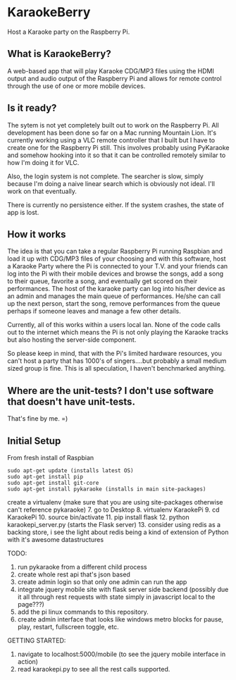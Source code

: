 # KaraokeBerry

Host a Karaoke party on the Raspberry Pi.

## What is KaraokeBerry?

A web-based app that will play Karaoke CDG/MP3 files using the HDMI output and audio output of the Raspberry Pi and allows for remote control through the use of one or more mobile devices.

## Is it ready?

The sytem is not yet completely built out to work on the Raspberry Pi.  All development has been done so far on a Mac running Mountain Lion.  It's currently working using a VLC remote controller that I built but I have to create one for the Raspberry Pi still.  This involves probably using PyKaraoke and somehow hooking into it so that it can be controlled remotely similar to how I'm doing it for VLC.

Also, the login system is not complete.  The searcher is slow, simply because I'm doing a naive linear search which is obviously not ideal.  I'll work on that eventually.

There is currently no persistence either.  If the system crashes, the state of app is lost.

## How it works

The idea is that you can take a regular Raspberry Pi running Raspbian and load it up with CDG/MP3 files of your choosing and with this software, host a Karaoke Party where the Pi is connected to your T.V. and your friends can log into the Pi with their mobile devices and browse the songs, add a song to their queue, favorite a song, and eventually get scored on their performances.  The host of the karaoke party can log into his/her device as an admin and manages the main queue of performances.  He/she can call up the next person, start the song, remove performances from the queue perhaps if someone leaves and manage a few other details.

Currently, all of this works within a users local lan.  None of the code calls out to the internet which means the Pi is not only playing the Karaoke tracks but also hosting the server-side component.

So please keep in mind, that with the Pi's limited hardware resources, you can't host a party that has 1000's of singers....but probably a small medium sized group is fine.  This is all speculation, I haven't benchmarked anything.

## Where are the unit-tests? I don't use software that doesn't have unit-tests.

That's fine by me.  =)

## Initial Setup

From fresh install of Raspbian

    sudo apt-get update (installs latest OS)
    sudo apt-get install pip
    sudo apt-get install git-core
    sudo apt-get install pykaraoke (installs in main site-packages)

create a virtualenv (make sure that you are using site-packages otherwise can't reference pykaraoke)
7. go to Desktop
8. virtualenv KaraokePi
9. cd KaraokePi
10. source bin/activate
11. pip install flask
12. python karaokepi_server.py (starts the Flask server)
13. consider using redis as a backing store, i see the light about redis being a kind of extension of Python with it's awesome datastructures

TODO:

1. run pykaraoke from a different child process
2. create whole rest api that's json based
3. create admin login so that only one admin can run the app
4. integrate jquery mobile site with flask server side backend (possibly due it all through rest requests with state simply in javascript local to the page???)
5. add the pi linux commands to this repository.
6. create admin interface that looks like windows metro blocks for pause, play, restart, fullscreen toggle, etc.

GETTING STARTED:
1. navigate to localhost:5000/mobile  (to see the jquery mobile interface in action)
2. read karaokepi.py to see all the rest calls supported.

